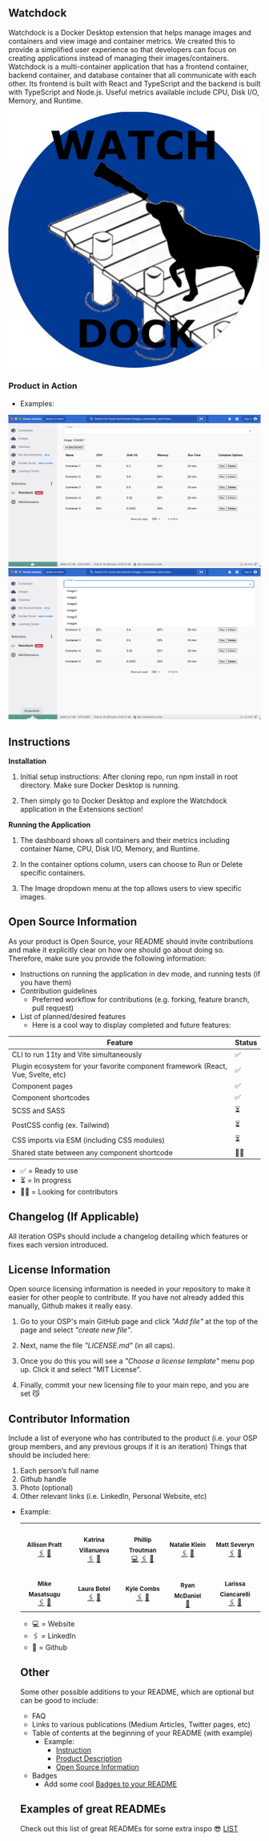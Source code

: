 ## Watchdock
Watchdock is a Docker Desktop extension that helps manage images and containers and view image and container metrics. We created this to provide a simplified user experience so that developers can focus on creating applications instead of managing their images/containers. Watchdock is a multi-container application that has a frontend container, backend container, and database container that all communicate with each other. Its frontend is built with React and TypeScript and the backend is built with TypeScript and Node.js. Useful metrics available include CPU, Disk I/O, Memory, and Runtime. 

<!-- ### Watchdock -->
  <p align="center">
  <img src="./assets/WatchDockLogoTransparent.png" />
  </p>

### Product in Action

  - Examples:
  <p align="center">
    <img src="./assets/watchdockExtension.png" />
    <img src="./assets/watchdockExtensionDropdown.png"/>
  </p>

<!-- ---
  <p align="center">
      <img src="./assets/reactime.gif"/>
  </p>

---
Fun huh? 😁
  
  <p align="center">
      <img src="./assets/office.gif"/>
  </p> -->

<!-- [Guidance on how to create screen share GIFs](https://www.howtogeek.com/286210/how-to-turn-your-computer-screen-into-an-animated-gif/) -->

## Instructions
<!-- Your README should include instructions on using the product. These should be as detailed and user-friendly as possible, and include all of the following: -->
__Installation__

1. Initial setup instructions: After cloning repo, run npm install in root directory. Make sure Docker Desktop is running. 

2. Then simply go to Docker Desktop and explore the Watchdock application in the Extensions section!

__Running the Application__ 

1. The dashboard shows all containers and their metrics including container Name, CPU, Disk I/O, Memory, and Runtime.

2. In the container options column, users can choose to Run or Delete specific containers.

3. The Image dropdown menu at the top allows users to view specific images. 

<!-- 1. Usage guidelines
    - Walkthrough of how to use the application (this should focus on highlighting its main features).

1. Links to other documentation that one might need to better understand your product (links to React docs, Stack Overflow posts, etc). -->

<!-- 1. __Pro Tip:__ While not a requirement, another great feature is to add a link to a demo of your tool. Easiest way to do this is by publishing a demo on youtube and linking to that youtube video.
    - Example:
  [![demo_screenshot](./assets/demo_screenshot.png)](https://www.youtube.com/watch?v=X_zp6CodHjc&t=493s) -->

## Open Source Information
As your product is Open Source, your README should invite contributions and make it explicitly clear on how one should go about doing so. Therefore, make sure you provide the following information:
  - Instructions on running the application in dev mode, and running tests (if you have them)
  - Contribution guidelines
    - Preferred workflow for contributions (e.g. forking, feature branch, pull request)
  - List of planned/desired features
    - Here is a cool way to display completed and future features:

| Feature                                                                               | Status    |
|---------------------------------------------------------------------------------------|-----------|
| CLI to run 11ty and Vite simultaneously                                               | ✅        |
| Plugin ecosystem for your favorite component framework (React, Vue, Svelte, etc)      | ✅        |
| Component pages                                                                       | ✅        |
| Component shortcodes                                                                  | ✅        |
| SCSS and SASS                                                                         | ⏳        |
| PostCSS config (ex. Tailwind)                                                         | ⏳        |
| CSS imports via ESM (including CSS modules)                                           | ⏳        |
| Shared state between any component shortcode                                          | 🙏🏻        |

- ✅ = Ready to use
- ⏳ = In progress
- 🙏🏻 = Looking for contributors


## Changelog (If Applicable)
All iteration OSPs should include a changelog detailing which features or fixes each version introduced.


## License Information

Open source licensing information is needed in your repository to make it easier for other people to contribute. If you have not already added this manually, Github makes it really easy. 

1. Go to your OSP's main GitHub page and click _"Add file"_ at the top of the page and select _"create new file"_. 

1. Next, name the file _"LICENSE.md"_ (in all caps). 

1. Once you do this you will see a _"Choose a license template"_ menu pop up. Click it and select "MIT License".

1. Finally, commit your new licensing file to your main repo, and you are set 😼


## Contributor Information
Include a list of everyone who has contributed to the product (i.e. your OSP group members, and any previous groups if it is an iteration) Things that should be included here: 
1. Each person’s full name
1. Github handle
1. Photo (optional)
1. Other relevant links (i.e. LinkedIn, Personal Website, etc)

- Example:
  <table>
  <tr>
    <td align="center">
      <img src="https://avatars.githubusercontent.com/u/47452487?s=64&v=4" width="140px;" alt=""/>
      <br />
      <sub><b>Allison Pratt</b></sub>
      <br />
      <a href="https://www.linkedin.com/search/results/all/?fetchDeterministicClustersOnly=false&heroEntityKey=urn%3Ali%3Afsd_profile%3AACoAABKxIR0BLV8OyI1zzVgyL3KR2K0ePJ7tQS4&keywords=allison%20pratt&origin=RICH_QUERY_SUGGESTION&position=0&searchId=81cd2d60-188d-44c9-99ce-acff05157dc7&sid=~xo">🖇️</a>
      <a href="https://github.com/allisons11">🐙</a>
    </td>
    <td align="center">
      <img src="https://avatars.githubusercontent.com/u/69995214?v=4" width="140px;" alt=""/>
      <br />
      <sub><b>Katrina Villanueva</b></sub>
      <br />
      <a href="https://www.linkedin.com/search/results/all/?fetchDeterministicClustersOnly=false&heroEntityKey=urn%3Ali%3Afsd_profile%3AACoAAA4wGg4B94KTig7u7BXG-d_hbiDT6_INpB8&keywords=katrina%20villanueva&origin=RICH_QUERY_SUGGESTION&position=0&searchId=61fd3f0e-8949-4718-a772-d24f2617e726&sid=Zr~">🖇️</a>
      <a href="https://github.com/klgvillanueva">🐙</a>
    </td>
    <td align="center">
      <img src="https://avatars.githubusercontent.com/u/22311749?v=4" width="140px;" alt=""/>
      <br />
      <sub><b>Phillip Troutman</b></sub>
      <br />
      <a href="http://www.philliptroutman.info">💻</a>
      <a href="https://www.linkedin.com/in/phillip-troutman/">🖇️</a>
      <a href="https://github.com/troutman21">🐙</a>
    </td>
     <td align="center">
      <img src="https://avatars.githubusercontent.com/u/26197909?v=4" width="140px;" alt=""/>
      <br />
      <sub><b>Natalie Klein</b></sub>
      <br />
      <a href="https://www.linkedin.com/search/results/all/?fetchDeterministicClustersOnly=false&heroEntityKey=urn%3Ali%3Afsd_profile%3AACoAABxBUMYBYh3jl6z8XMVs4D1VjdqU-oastdc&keywords=natalie%20klein&origin=RICH_QUERY_SUGGESTION&position=0&searchId=7ca29d7e-56b5-4dce-a2a1-f9d9e5594052&sid=XY8">🖇️</a>
      <a href="https://github.com/natalie-klein">🐙</a>
    </td>

     <td align="center">
      <img src="https://avatars.githubusercontent.com/u/55901780?v=4" width="140px;" alt=""/>
      <br />
      <sub><b>Matt Severyn</b></sub>
      <br />
      <a href="https://www.linkedin.com/search/results/all/?fetchDeterministicClustersOnly=false&heroEntityKey=urn%3Ali%3Afsd_profile%3AACoAAAK5fh4B9u1D97RY2_jZzFWxkSD2_vI95FU&keywords=matt%20severyn&origin=RICH_QUERY_SUGGESTION&position=0&searchId=12621ad1-f56c-4697-bc46-3226963731e5&sid=_gz">🖇️</a>
      <a href="https://github.com/mtseveryn">🐙</a>
    </td>
  <tr>
    <td align="center">
      <img src="https://avatars.githubusercontent.com/u/80185584?v=4" width="140px;" alt=""/>
      <br />
      <sub><b>Mike Masatsugu</b></sub>
      <br />
      <a href="https://www.linkedin.com/search/results/all/?fetchDeterministicClustersOnly=false&heroEntityKey=urn%3Ali%3Afsd_profile%3AACoAAAnv9wwBJJ9SgtkuND-IT1hQIl6hVS50AJ4&keywords=mike%20masatsugu&origin=RICH_QUERY_SUGGESTION&position=0&searchId=51ea03d4-28fa-431c-b97c-df470d78d606&sid=~Ov">🖇️</a>
      <a href="https://github.com/mikemasatsugu">🐙</a>
    </td>
    <td align="center">
      <img src="https://avatars.githubusercontent.com/u/23042350?v=4" width="140px;" alt=""/>
      <br />
      <sub><b>Laura Botel</b></sub>
      <br />
      <a href="https://www.linkedin.com/search/results/all/?fetchDeterministicClustersOnly=false&heroEntityKey=urn%3Ali%3Afsd_profile%3AACoAAAmzpoUBj471sEqvNBKzc5u79eTMejqPUpw&keywords=laura%20botel&origin=RICH_QUERY_SUGGESTION&position=0&searchId=d580c0ed-1e6b-45ae-a154-7fae088cf9d8&sid=(Vk">🖇️</a>
      <a href="https://github.com/laurabotel">🐙</a>
    </td>
    <td align="center">
      <img src="https://avatars.githubusercontent.com/u/14981545?v=4" width="140px;" alt=""/>
      <br />
      <sub><b>Kyle Combs</b></sub>
      <br />
      <a href="https://www.linkedin.com/search/results/all/?fetchDeterministicClustersOnly=false&heroEntityKey=urn%3Ali%3Afsd_profile%3AACoAABsD-xUB8MG250UNDB03Czd4oKeUrPSwBV8&keywords=kyle%20combs&origin=RICH_QUERY_SUGGESTION&position=0&searchId=b49a7987-9a40-4b60-b91d-6334e724b9e7&sid=LHL">🖇️</a>
      <a href="https://github.com/texpatnyc">🐙</a>
    </td>
     <td align="center">
      <img src="https://avatars.githubusercontent.com/u/67646317?v=4" width="140px;" alt=""/>
      <br />
      <sub><b>Ryan McDaniel</b></sub>
      <br />
      <a href="https://www.linkedin.com/search/results/all/?fetchDeterministicClustersOnly=false&heroEntityKey=urn%3Ali%3Afsd_profile%3AACoAABNlEJ4B5MlocndBolrL7gxShrn__8CZSW8&keywords=ryan%20mcdaniel&origin=RICH_QUERY_SUGGESTION&position=0&searchId=80c10804-f648-4228-b00a-c4bbcfdc0a97&sid=B2g">🐙</a>
    </td>
     <td align="center">
      <img src="https://avatars.githubusercontent.com/u/98861409?v=4" width="140px;" alt=""/>
      <br />
      <sub><b>Larissa Ciancarelli</b></sub>
      <br />
      <a href="https://www.linkedin.com/search/results/all/?fetchDeterministicClustersOnly=false&heroEntityKey=urn%3Ali%3Afsd_profile%3AACoAADrk-RgBacU_23g56MXaukxem2rebUn0lSs&keywords=larissa%20ciancarelli&origin=RICH_QUERY_SUGGESTION&position=0&searchId=1495aff9-c389-4b74-9bd0-ea1a811e460a&sid=E(p">🖇️</a>
      <a href="https://github.com/larissa-ciancarelli">🐙</a>
    </td>
  </tr>
</table>

- 💻 = Website
- 🖇️ = LinkedIn
- 🐙 = Github


## Other 
Some other possible additions to your README, which are optional but can be good to include:
- FAQ 
- Links to various publications (Medium Articles, Twitter pages, etc)
- Table of contents at the beginning of your README (with example)
  - Example:
    - [Instruction](#instructions)
    - [Product Description](#product-description)
    - [Open Source Information](#open-source-information)
- Badges 
  - Add some cool [Badges to your README](https://github.com/alexandresanlim/Badges4-README.md-Profile)



## Examples of great READMEs
Check out this list of great READMEs for some extra inspo 😎
[LIST](https://github.com/matiassingers/awesome-readme)



